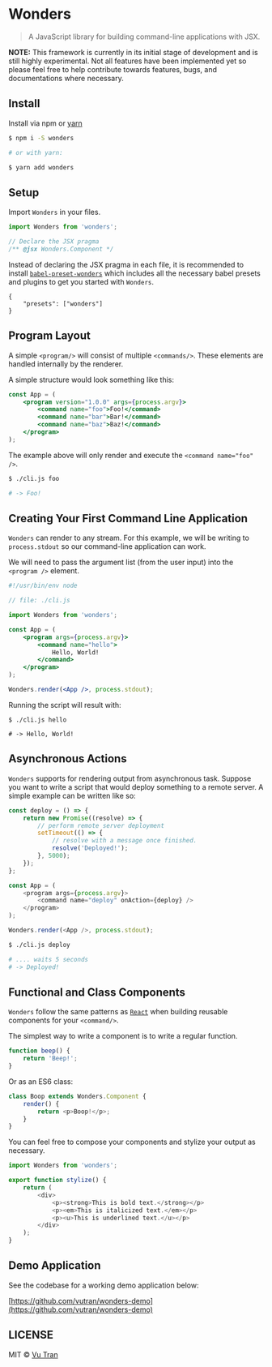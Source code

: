 # Wonders

> A JavaScript library for building command-line applications with JSX.

**NOTE:** This framework is currently in its initial stage of development and is still highly experimental. Not all features have been implemented yet so please feel free to help contribute towards features, bugs, and documentations where necessary.

## Install

Install via npm or [yarn](https://yarnpkg.com)

```bash
$ npm i -S wonders

# or with yarn:

$ yarn add wonders
```

## Setup

Import `Wonders` in your files.

```js
import Wonders from 'wonders';

// Declare the JSX pragma
/** @jsx Wonders.Component */
```

Instead of declaring the JSX pragma in each file, it is recommended to install [`babel-preset-wonders`](https://www.npmjs.com/package/babel-preset-wonders) which includes all the necessary babel presets and plugins to get you started with `Wonders`.

```
{
    "presets": ["wonders"]
}
```

## Program Layout

A simple `<program/>` will consist of multiple `<commands/>`. These elements are handled internally by the renderer.

A simple structure would look something like this:

```jsx
const App = (
    <program version="1.0.0" args={process.argv}>
        <command name="foo">Foo!</command>
        <command name="bar">Bar!</command>
        <command name="baz">Baz!</command>
    </program>
);
```

The example above will only render and execute the `<command name="foo" />`.

```bash
$ ./cli.js foo

# -> Foo!
```

## Creating Your First Command Line Application

`Wonders` can render to any stream. For this example, we will be writing to `process.stdout` so our command-line application can work.

We will need to pass the argument list (from the user input) into the `<program />` element.

```jsx
#!/usr/bin/env node

// file: ./cli.js

import Wonders from 'wonders';

const App = (
    <program args={process.argv}>
        <command name="hello">
            Hello, World!
        </command>
    </program>
);

Wonders.render(<App />, process.stdout);
```

Running the script will result with:

```
$ ./cli.js hello

# -> Hello, World!
```

## Asynchronous Actions

`Wonders` supports for rendering output from asynchronous task. Suppose you want to write a script that would deploy something to a remote server. A simple example can be written like so:

```js
const deploy = () => {
    return new Promise((resolve) => {
        // perform remote server deployment
        setTimeout(() => {
            // resolve with a message once finished.
            resolve('Deployed!');
        }, 5000);
    });
};

const App = (
    <program args={process.argv}>
        <command name="deploy" onAction={deploy} />
    </program>
);

Wonders.render(<App />, process.stdout);
```

```bash
$ ./cli.js deploy

# .... waits 5 seconds
# -> Deployed!
```

## Functional and Class Components

`Wonders` follow the same patterns as [`React`](https://github.com/facebook/react) when building reusable components for your `<command/>`.

The simplest way to write a component is to write a regular function.

```js
function beep() {
    return 'Beep!';
}
```

Or as an ES6 class:

```js
class Boop extends Wonders.Component {
    render() {
        return <p>Boop!</p>;
    }
}
```

You can feel free to compose your components and stylize your output as necessary.

```js
import Wonders from 'wonders';

export function stylize() {
    return (
        <div>
            <p><strong>This is bold text.</strong></p>
            <p><em>This is italicized text.</em></p>
            <p><u>This is underlined text.</u></p>
        </div>
    );
}
```

## Demo Application

See the codebase for a working demo application below:

[https://github.com/vutran/wonders-demo](https://github.com/vutran/wonders-demo)

## LICENSE

MIT © [Vu Tran](https://github.com/vutran/)

